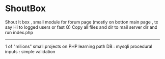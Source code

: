 # ShoutBox
Shout It box , small module for forum page (mostly on botton main page , to say Hi to logged users or fast Q)
Copy all files and dir to mail server dir and run index.php


----
1 of "milions" small projects on PHP learning path
DB : mysqli procedural
inputs : simple validation
